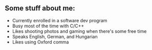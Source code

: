 ## Some stuff about me:

- Currently enrolled in a software dev program
- Busy most of the time with C/C++
- Likes shooting photos and gaming when there's some free time
- Speaks English, German, and Hungarian
- Likes using Oxford comma

<!--
**drbrodix/drbrodix** is a ✨ _special_ ✨ repository because its `README.md` (this file) appears on your GitHub profile.

Here are some ideas to get you started:

- 🔭 I’m currently working on ...
- 🌱 I’m currently learning ...
- 👯 I’m looking to collaborate on ...
- 🤔 I’m looking for help with ...
- 💬 Ask me about ...
- 📫 How to reach me: ...
- 😄 Pronouns: ...
- ⚡ Fun fact: ...
-->

